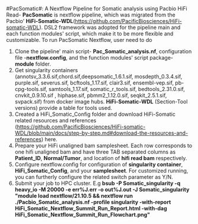 #PacSomatic#: A Nextflow Pipeline for Somatic analysis using Pacbio HiFi Read-
**PacSomatic** is nextflow pipeline, which was migrated from the Pacbio' **HiFi-Somatic-WDL**(https://github.com/PacificBiosciences/HiFi-somatic-WDL). DSL2 framework was adopted for the pipeline main and each function modules' script, which make it to be more flexible and customizable. To run PacSomatic Nextflow, user need to do  
1) Clone the pipeline' main script- **Pac_Somatic_analysis.nf**, configuration file -**nextflow.config**, and the function modules' script package- **module** folder.
2) Get singularity containers (annotsv_3.3.6.sif,chord.sif,deepsomatic_1.6.1.sif, mosdepth_0.3.4.sif, purple.sif, severus.sif, bcftools_1.17.sif, clair3.sif, ensembl-vep.sif, pb-cpg-tools.sif, samtools_1.17.sif, somatic_r_tools.sif, bedtools_2.31.0.sif, cnvkit_0.9.10.sif , hiphase.sif, pbmm2_1.12.0.sif, seqkit_2.5.1.sif, svpack.sif) from docker image hubs. **HiFi-Somatic-WDL** (Section-Tool versions) provide a table for tools used. 
3) Created a HiFi_Somatic_Config folder and  download HiFi-Somatic related resources and references (https://github.com/PacificBiosciences/HiFi-somatic-WDL/blob/main/docs/step-by-step.md#download-the-resources-and-references) here.
4) Prepare your HiFi unaligned bam samplesheet. Each row corresponds to one hifi unaligned bam and have three TAB separated columns as **Patient_ID**, **Normal/Tumor**, and location of **hifi read bam** respectively.   
5) Configure nextflow.config for configuration of **singularity container**,  **HiFi_Somatic_Config**, and your **samplesheet**.  For customized running, you can furtherly configure the related switch parameter as Y/N.
6) Submit your job to HPC cluster. E.g  **bsub -P Somatic_singularity -q heavy_io -M 20000 -e err%J.err -o out%J.out -J Somatic_singularity "module load nextflow/21.10.5 && nextflow run ./Pacbio_Somatic_analysis.nf -profile singularity -with-report HiFi_Somatic_Nextflow_Summit_Run_Report.html -with-dag HiFi_Somatic_Nextflow_Summit_Run_Flowchart.png"**

